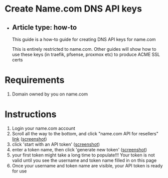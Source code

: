 # Create Name.com DNS API keys
- ## Article type: how-to
  This guide is a how-to guide for creating DNS API keys for name.com
  
  This is entirely restricted to name.com. Other guides will show how to use these keys (in traefik, pfsense, proxmox etc) to produce ACME SSL certs

# Requirements
1. Domain owned by you on name.com

# Instructions 
1. Login your name.com account
2. Scroll all the way to the bottom, and click "name.com API for resellers" [link](https://www.name.com/resellersolutions) ([screenshot](https://github.com/mynah22/Homelab-Guides/raw/main/screenshots/nameDns0.jpg))
3. click 'start with an API token' ([screenshot](https://github.com/mynah22/Homelab-Guides/raw/main/screenshots/nameDns1.jpg))
4. enter a token name, then click 'generate new token' ([screenshot](https://github.com/mynah22/Homelab-Guides/raw/main/screenshots/nameDns2.jpg))
5. your first token might take a long time to populate!!! Your token is not valid until you see the username and token name filled in on this page
6. Once your username and token name are visible, your API token is ready for use